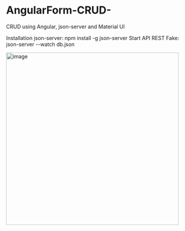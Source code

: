 # AngularForm-CRUD-
CRUD using Angular, json-server and Material UI

Installation json-server: npm install -g json-server
Start API REST Fake: json-server --watch db.json



<img width="468" alt="image" src="https://user-images.githubusercontent.com/124807382/217660082-9603f32f-ef82-4ae1-b951-201023db8255.png">
